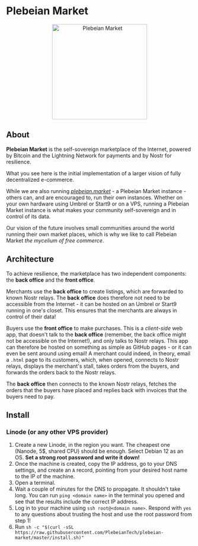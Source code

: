 # Plebeian Market

<p align="center">
  <img src="https://plebeian.market/images/logo.png" width="256" title="Plebeian Market">
</p>

## About

**Plebeian Market** is the self-sovereign marketplace of the Internet, powered by Bitcoin and the Lightning Network for payments and by Nostr for resilience.

What you see here is the initial implementation of a larger vision of fully decentralized e-commerce.

While we are also running *[plebeian.market](https://plebeian.market/)* - a Plebeian Market instance - others can, and are encouraged to, run their own instances. Whether on your own hardware using Umbrel or Start9 or on a VPS, running a Plebeian Market instance is what makes your community self-sovereign and in control of its data.

Our vision of the future involves small communities around the world running their own market places, which is why we like to call Plebeian Market *the mycelium of free commerce*.

## Architecture

To achieve resilience, the marketplace has two independent components: the **back office** and the **front office**.

Merchants use the **back office** to create listings, which are forwarded to known Nostr relays. The **back office** does therefore not need to be accessible from the Internet - it can be hosted on an Umbrel or Start9 running in one's closet. This ensures that the merchants are always in control of their data!

Buyers use the **front office** to make purchases. This is a *client-side* web app, that doesn't talk to the **back office** (remember, the back office might not be accessible on the Internet!), and only talks to Nostr relays. This app can therefore be hosted on something as simple as GitHub pages - or it can even be sent around using email! A merchant could indeed, in theory, email a `.html` page to its customers, which, when opened, connects to Nostr relays, displays the merchant's stall, takes orders from the buyers, and forwards the orders back to the Nostr relays.

The **back office** then connects to the known Nostr relays, fetches the orders that the buyers have placed and replies back with invoices that the buyers need to pay.

## Install

### Linode (or any other VPS provider)

1. Create a new Linode, in the region you want. The cheapest one (Nanode, 5$, shared CPU) should be enough. Select Debian 12 as an OS. **Set a strong root password and write it down!**
1. Once the machine is created, copy the IP address, go to your DNS settings, and create an `A` record, pointing from your desired host name to the IP of the machine.
1. Open a terminal.
1. Wait a couple of minutes for the DNS to propagate. It shouldn't take long. You can run `ping <domain name>` in the terminal you opened and see that the results include the correct IP address.
1. Log in to your machine using `ssh root@<domain name>`. Respond with `yes` to any questions about trusting the host and use the root password from step 1!
1. Run `sh -c "$(curl -sSL https://raw.githubusercontent.com/PlebeianTech/plebeian-market/master/install.sh)"`
